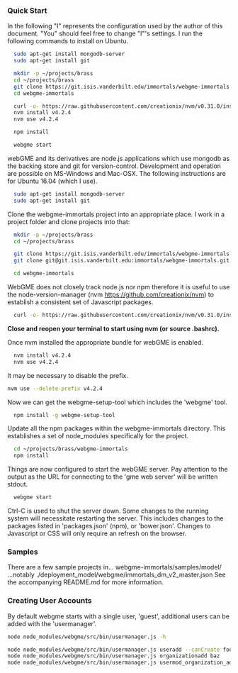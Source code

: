 ### Quick Start ###

In the following "I" represents the configuration used by
the author of this document.
"You" should feel free to change "I"'s settings.
I run the following commands to install on Ubuntu.
```bash
  sudo apt-get install mongodb-server
  sudo apt-get install git

  mkdir -p ~/projects/brass
  cd ~/projects/brass
  git clone https://git.isis.vanderbilt.edu/immortals/webgme-immortals.git
  cd webgme-immortals

  curl -o- https://raw.githubusercontent.com/creationix/nvm/v0.31.0/install.sh | bash
  nvm install v4.2.4
  nvm use v4.2.4

  npm install

  webgme start
```

webGME and its derivatives are node.js applications which
use mongodb as the backing store and git for version-control.
Development and operation are possible on MS-Windows and Mac-OSX.
The following instructions are for Ubuntu 16.04 (which I use).
```bash
  sudo apt-get install mongodb-server
  sudo apt-get install git
```
Clone the webgme-immortals project into an appropriate place.
I work in a project folder and clone projects into that:
```bash
  mkdir -p ~/projects/brass
  cd ~/projects/brass

  git clone https://git.isis.vanderbilt.edu/immortals/webgme-immortals.git
  git clone git@git.isis.vanderbilt.edu:immortals/webgme-immortals.git

  cd webgme-immortals
```
WebGME does not closely track node.js nor npm therefore it is
useful to use the node-version-manager (nvm https://github.com/creationix/nvm)
to establish a consistent set of Javascript packages.
```bash
  curl -o- https://raw.githubusercontent.com/creationix/nvm/v0.31.0/install.sh | bash
```
**Close and reopen your terminal to start using nvm (or source .bashrc).**

Once nvm installed the appropriate bundle for webGME is enabled.
```bash
  nvm install v4.2.4
  nvm use v4.2.4
```
It may be necessary to disable the prefix.
```bash
nvm use --delete-prefix v4.2.4
```

Now we can get the webgme-setup-tool which includes the 'webgme' tool.
```bash
  npm install -g webgme-setup-tool
```
Update all the npm packages within the webgme-immortals directory.
This establishes a set of node_modules specifically for the project.
```bash
  cd ~/projects/brass/webgme-immortals
  npm install
```
Things are now configured to start the webGME server.
Pay attention to the output as the URL for connecting
to the 'gme web server' will be written stdout.
```bash
  webgme start
```
Ctrl-C is used to shut the server down.
Some changes to the running system will necessitate restarting the server.
This includes changes to the packages listed in 'packages.json' (npm),
or 'bower.json'.
Changes to Javascript or CSS will only require an refresh on the browser.

### Samples ###

There are a few sample projects in...
webgme-immortals/samples/model/
...notably ./deployment_model/webgme/immortals_dm_v2_master.json
See the accompanying README.md for more information.

### Creating User Accounts ###
By default webgme starts with a single user, 'guest',
additional users can be added with the 'usermanager'.

```bash
node node_modules/webgme/src/bin/usermanager.js -h
```

```bash
node node_modules/webgme/src/bin/usermanager.js useradd --canCreate foo foo@bar.org foopass
node node_modules/webgme/src/bin/usermanager.js organizationadd baz
node node_modules/webgme/src/bin/usermanager.js usermod_organization_add foo baz
```
